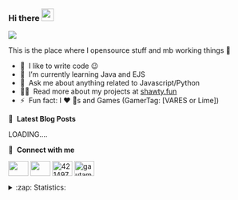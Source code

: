 ### Hi there <img src="https://media.giphy.com/media/hvRJCLFzcasrR4ia7z/giphy.gif" width="25px"></a>
![](https://komarev.com/ghpvc/?username=Im-Vares)

This is the place where I opensource stuff and mb working things :rofl:

- 🔭 &nbsp;I like to write code :wink:
- 🌱 &nbsp;I’m currently learning Java and EJS
- 💬 &nbsp;Ask me about anything related to Javascript/Python 
- 👨‍💻 &nbsp;Read more about my projects at [shawty.fun](shawty.fun)
- ⚡ &nbsp;Fun fact: I :heart: :dog:s and Games (GamerTag: [VARES or Lime])


📕 &nbsp;**Latest Blog Posts**
<!-- BLOG-POST-LIST:START -->

LOADING....

<!-- BLOG-POST-LIST:END -->


🔗 &nbsp;**Connect with me**
<p align="left">
<a href="https://vk.com/4svnaym" target="blank"><img align="center" src="https://gazovik.info/wp-content/uploads/2018/03/вк-иконка.png" height="30" width="40" /></a>
<a href="https://twitter.com/ya_vares" target="blank"><img align="center" src="https://raw.githubusercontent.com/rahuldkjain/github-profile-readme-generator/master/src/images/icons/Social/twitter.svg"  height="30" width="40" /></a>
<a href="https://t.me/im_vares" target="blank"><img align="center" src="https://cdn-icons-png.flaticon.com/512/906/906377.png" alt="4214976" height="30" width="40" /></a>
<a href="https://instagram.com/tot.nekit" target="blank"><img align="center" src="https://raw.githubusercontent.com/rahuldkjain/github-profile-readme-generator/master/src/images/icons/Social/instagram.svg" alt="gautamkrishnar" height="30" width="40" /></a>

  
<details>
  <summary>:zap: Statistics:</summary>
   <img align="left" alt="codeSTACKr's GitHub Stats" src="https://github-readme-stats.vercel.app/api/top-langs/?username=Im-Vares&langs_count=8&layout=compact&theme=radical" />
    
  <br />
    <img align="left" alt="codeSTACKr's GitHub Stats" src="https://github-readme-stats.vercel.app/api?username=Im-Vares&show_icons=true&theme=radical" />
</details>

